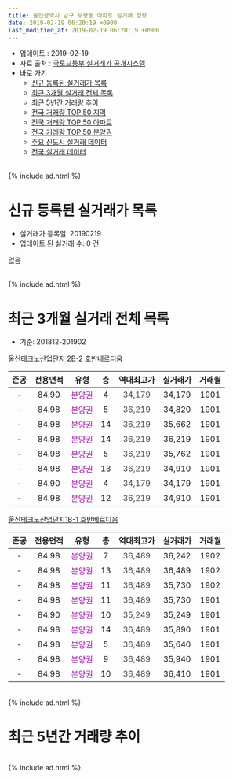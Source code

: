 ```yaml
---
title: 울산광역시 남구 두왕동 아파트 실거래 정보
date: 2019-02-19 06:20:19 +0900
last_modified_at: 2019-02-19 06:20:19 +0900
---
```


* 업데이트 : 2019-02-19
* 자료 출처 : [국토교통부 실거래가 공개시스템](http://rt.molit.go.kr)
* 바로 가기
    * [신규 등록된 실거래가 목록](#신규-등록된-실거래가-목록)
    * [최근 3개월 실거래 전체 목록](#최근-3개월-실거래-전체-목록)
    * [최근 5년간 거래량 추이](#최근-5년간-거래량-추이)
    * [전국 거래량 TOP 50 지역](https://inasie.github.io/apt-trade-info/최근-3개월-전국에서-가장-거래가-많이-발생한-지역)
    * [전국 거래량 TOP 50 아파트](https://inasie.github.io/apt-trade-info/최근-3개월-전국에서-가장-거래가-많이-발생한-아파트)
    * [전국 거래량 TOP 50 분양권](https://inasie.github.io/apt-trade-info/최근-3개월-전국에서-가장-거래가-많이-발생한-분양권)
    * [주요 신도시 실거래 데이터](https://inasie.github.io/apt-trade-info/주요-신도시)
    * [전국 실거래 데이터](https://inasie.github.io/apt-trade-info/전국)
<br>
{% include ad.html %}
<br>

# 신규 등록된 실거래가 목록
* 실거래가 등록일: 20190219
* 업데이트 된 실거래 수: 0 건

없음

<br>
{% include ad.html %}
<br>

# 최근 3개월 실거래 전체 목록
* 기준: 201812-201902


[울산테크노산업단지 2B-2 호반베르디움](https://search.naver.com/search.naver?query=%EC%9A%B8%EC%82%B0%EA%B4%91%EC%97%AD%EC%8B%9C+%EB%82%A8%EA%B5%AC+%EB%91%90%EC%99%95%EB%8F%99+%EC%9A%B8%EC%82%B0%ED%85%8C%ED%81%AC%EB%85%B8%EC%82%B0%EC%97%85%EB%8B%A8%EC%A7%80+2B-2+%ED%98%B8%EB%B0%98%EB%B2%A0%EB%A5%B4%EB%94%94%EC%9B%80)

|준공|전용면적|유형|층|역대최고가|실거래가|거래월|
|:---:|:---:|:---:|:---:|:---:|:---:|:---:|
|-|84.90|<span style="color:#9C11A5">분양권</span>|4|<span style="color:#444444">34,179</span>|34,179|1901|
|-|84.98|<span style="color:#9C11A5">분양권</span>|5|<span style="color:#444444">36,219</span>|34,820|1901|
|-|84.98|<span style="color:#9C11A5">분양권</span>|14|<span style="color:#444444">36,219</span>|35,662|1901|
|-|84.98|<span style="color:#9C11A5">분양권</span>|14|<span style="color:#444444">36,219</span>|36,219|1901|
|-|84.98|<span style="color:#9C11A5">분양권</span>|5|<span style="color:#444444">36,219</span>|35,762|1901|
|-|84.98|<span style="color:#9C11A5">분양권</span>|13|<span style="color:#444444">36,219</span>|34,910|1901|
|-|84.90|<span style="color:#9C11A5">분양권</span>|4|<span style="color:#444444">34,179</span>|34,179|1901|
|-|84.98|<span style="color:#9C11A5">분양권</span>|12|<span style="color:#444444">36,219</span>|34,910|1901|

[울산테크노산업단지1B-1 호반베르디움](https://search.naver.com/search.naver?query=%EC%9A%B8%EC%82%B0%EA%B4%91%EC%97%AD%EC%8B%9C+%EB%82%A8%EA%B5%AC+%EB%91%90%EC%99%95%EB%8F%99+%EC%9A%B8%EC%82%B0%ED%85%8C%ED%81%AC%EB%85%B8%EC%82%B0%EC%97%85%EB%8B%A8%EC%A7%801B-1+%ED%98%B8%EB%B0%98%EB%B2%A0%EB%A5%B4%EB%94%94%EC%9B%80)

|준공|전용면적|유형|층|역대최고가|실거래가|거래월|
|:---:|:---:|:---:|:---:|:---:|:---:|:---:|
|-|84.98|<span style="color:#9C11A5">분양권</span>|7|<span style="color:#444444">36,489</span>|36,242|1902|
|-|84.98|<span style="color:#9C11A5">분양권</span>|13|<span style="color:#444444">36,489</span>|36,489|1902|
|-|84.98|<span style="color:#9C11A5">분양권</span>|11|<span style="color:#444444">36,489</span>|35,730|1902|
|-|84.98|<span style="color:#9C11A5">분양권</span>|11|<span style="color:#444444">36,489</span>|35,730|1901|
|-|84.90|<span style="color:#9C11A5">분양권</span>|10|<span style="color:#444444">35,249</span>|35,249|1901|
|-|84.98|<span style="color:#9C11A5">분양권</span>|14|<span style="color:#444444">36,489</span>|35,890|1901|
|-|84.98|<span style="color:#9C11A5">분양권</span>|5|<span style="color:#444444">36,489</span>|35,640|1901|
|-|84.98|<span style="color:#9C11A5">분양권</span>|9|<span style="color:#444444">36,489</span>|35,940|1901|
|-|84.98|<span style="color:#9C11A5">분양권</span>|10|<span style="color:#444444">36,489</span>|36,410|1901|


<br>
{% include ad.html %}
<br>

# 최근 5년간 거래량 추이


<div style="width:100%;">
    <canvas id="deal_progress" height="200"></canvas>
</div>

<script>
new Chart(document.getElementById("deal_progress"), {
    type: 'line',
    data: {
        labels: ['201402','201403','201404','201405','201406','201407','201408','201409','201410','201411','201412','201501','201502','201503','201504','201505','201506','201507','201508','201509','201510','201511','201512','201601','201602','201603','201604','201605','201606','201607','201608','201609','201610','201611','201612','201701','201702','201703','201704','201705','201706','201707','201708','201709','201710','201711','201712','201801','201802','201803','201804','201805','201806','201807','201808','201809','201810','201811','201812','201901','201902'],
        datasets: [{
            label: '매매',
            pointRadius: 1,
            data: [0, 0, 0, 0, 0, 0, 0, 0, 0, 0, 0, 0, 0, 0, 0, 0, 0, 0, 0, 0, 0, 0, 0, 0, 0, 0, 0, 0, 0, 0, 0, 0, 0, 0, 0, 0, 0, 0, 0, 0, 0, 0, 0, 0, 0, 0, 0, 0, 0, 0, 0, 0, 0, 0, 0, 0, 0, 0, 0, 14, 3],
            borderColor: "rgba(255, 201, 14, 1)",
            backgroundColor: "rgba(255, 201, 14, 0.5)",
            fill: false,
            lineTension: 0
        },{
            label: '전월세',
            pointRadius: 1,
            data: [0, 0, 0, 0, 0, 0, 0, 0, 0, 0, 0, 0, 0, 0, 0, 0, 0, 0, 0, 0, 0, 0, 0, 0, 0, 0, 0, 0, 0, 0, 0, 0, 0, 0, 0, 0, 0, 0, 0, 0, 0, 0, 0, 0, 0, 0, 0, 0, 0, 0, 0, 0, 0, 0, 0, 0, 0, 0, 0, 0, 0],
            borderColor: "rgba(0, 141, 185, 1)",
            backgroundColor: "rgba(0, 141, 185, 0.5)",
            fill: false,
            lineTension: 0
        }
        ]
    },
    options: {
        responsive: true,
        title: {
            display: false
        },
        tooltips: {
            mode: 'index',
            intersect: false
        },
        hover: {
            mode: 'nearest',
            intersect: true
        },
        scales: {
            xAxes: [{
                display: true,
                scaleLabel: {
                    display: true,
                    labelString: '년/월'
                }
            }],
            yAxes: [{
                display: true,
                ticks: {
                    suggestedMin: 0,
                },
                scaleLabel: {
                    display: true,
                    labelString: '실거래 수'
                }
            }]
        }
    }
});

</script>


<br>
{% include ad.html %}
<br>

